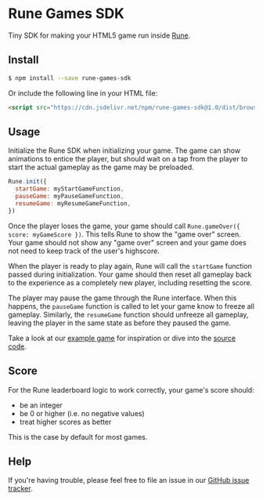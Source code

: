 # Rune Games SDK

Tiny SDK for making your HTML5 game run inside [Rune](https://play.google.com/store/apps/details?id=ai.rune.tincan).

## Install

```sh
$ npm install --save rune-games-sdk
```

Or include the following line in your HTML file:

```html
<script src="https://cdn.jsdelivr.net/npm/rune-games-sdk@1.0/dist/browser.min.js"></script>
```

## Usage

Initialize the Rune SDK when initializing your game. The game can show animations to entice the player, but should wait on a tap from the player to start the actual gameplay as the game may be preloaded.

```js
Rune.init({
  startGame: myStartGameFunction,
  pauseGame: myPauseGameFunction,
  resumeGame: myResumeGameFunction,
})
```

Once the player loses the game, your game should call `Rune.gameOver({ score: myGameScore })`. This tells Rune to show the "game over" screen. Your game should not show any "game over" screen and your game does not need to keep track of the user's highscore.

When the player is ready to play again, Rune will call the `startGame` function passed during initialization. Your game should then reset all gameplay back to the experience as a completely new player, including resetting the score.

The player may pause the game through the Rune interface. When this happens, the `pauseGame` function is called to let your game know to freeze all gameplay. Similarly, the `resumeGame` function should unfreeze all gameplay, leaving the player in the same state as before they paused the game.

Take a look at our [example game](https://github.com/rune/rune-games-sdk/blob/staging/examples/bunny-twirl/index.js) for inspiration or dive into the [source code](https://github.com/rune/rune-games-sdk/blob/staging/src/index.ts).

## Score

For the Rune leaderboard logic to work correctly, your game's score should:

- be an integer
- be 0 or higher (i.e. no negative values)
- treat higher scores as better

This is the case by default for most games.

## Help

If you're having trouble, please feel free to file an issue in our [GitHub issue tracker](https://github.com/rune/rune-games-sdk/issues).
